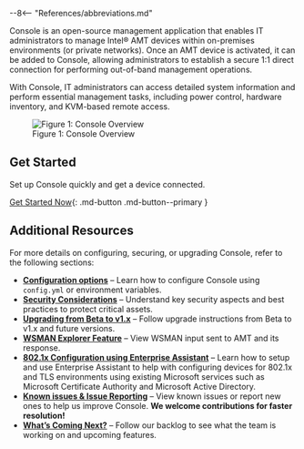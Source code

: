 --8<-- "References/abbreviations.md"

Console is an open-source management application that enables IT administrators to manage Intel® AMT devices within on-premises environments (or private networks). Once an AMT device is activated, it can be added to Console, allowing administrators to establish a secure 1:1 direct connection for performing out-of-band management operations.

With Console, IT administrators can access detailed system information and perform essential management tasks, including power control, hardware inventory, and KVM-based remote access.

<figure class="figure-image">
  <img src="..\..\..\assets\images\Device_Management_Toolkit_Console.png" alt="Figure 1: Console Overview">
  <figcaption>Figure 1: Console Overview</figcaption>
</figure>

## Get Started

Set up Console quickly and get a device connected.

[Get Started Now](../../GetStarted/Enterprise/setup.md){: .md-button .md-button--primary }
<br>

## Additional Resources

For more details on configuring, securing, or upgrading Console, refer to the following sections:

- **[Configuration options](./configuration.md)** – Learn how to configure Console using `config.yml` or environment variables. 
- **[Security Considerations](./securityConsole.md)** – Understand key security aspects and best practices to protect critical assets.
- **[Upgrading from Beta to v1.x](./upgrade.md)** – Follow upgrade instructions from Beta to v1.x and future versions.
- **[WSMAN Explorer Feature](./wsmanExplorer.md)** – View WSMAN input sent to AMT and its response.
- **[802.1x Configuration using Enterprise Assistant](../EA/overview.md)** – Learn how to setup and use Enterprise Assistant to help with configuring devices for 802.1x and TLS environments using existing Microsoft services such as Microsoft Certificate Authority and Microsoft Active Directory.
- **[Known issues & Issue Reporting](https://github.com/device-management-toolkit/console/issues)** – View known issues or report new ones to help us improve Console. **We welcome contributions for faster resolution!**
- **[What’s Coming Next?](https://github.com/orgs/device-management-toolkit/projects/10/views/2)** – Follow our backlog to see what the team is working on and upcoming features.
<br>